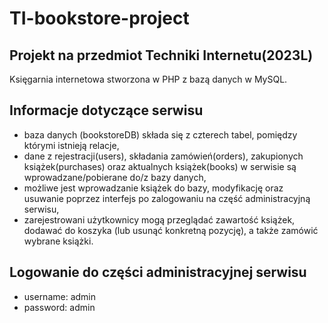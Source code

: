 # TI-bookstore-project

## Projekt na przedmiot Techniki Internetu(2023L)
Księgarnia internetowa stworzona w PHP z bazą danych w MySQL.

## Informacje dotyczące serwisu
- baza danych (bookstoreDB) składa się z czterech tabel, pomiędzy którymi istnieją relacje,
- dane z rejestracji(users), składania zamówień(orders), zakupionych książek(purchases) oraz aktualnych książek(books) w serwisie są wprowadzane/pobierane do/z bazy danych,
- możliwe jest wprowadzanie książek do bazy, modyfikację oraz usuwanie poprzez interfejs po zalogowaniu na część administracyjną serwisu, 
- zarejestrowani użytkownicy mogą przeglądać zawartość książek, dodawać do koszyka (lub usunąć konkretną pozycję), a także zamówić wybrane książki.

## Logowanie do części administracyjnej serwisu
- username: admin
- password: admin